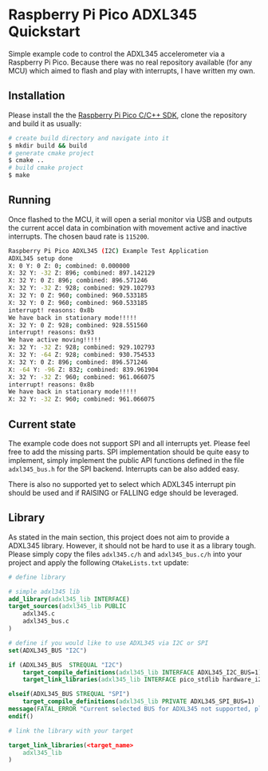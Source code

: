 # Raspberry Pi Pico ADXL345 Quickstart
Simple example code to control the ADXL345 accelerometer via a Raspberry Pi Pico. Because there was no real repository available (for any MCU) which aimed to flash and play with interrupts, I have written my own.

## Installation
Please install the the [Raspberry Pi Pico C/C++ SDK](https://www.raspberrypi.com/documentation/microcontrollers/c_sdk.html#sdk-setup), clone the repository and build it as usually:

```bash
# create build directory and navigate into it
$ mkdir build && build
# generate cmake project
$ cmake ..
# build cmake project
$ make
```

## Running
Once flashed to the MCU, it will open a serial monitor via USB and outputs the current accel data in combination with movement active and inactive interrupts. The chosen baud rate is `115200`. 

```bash
Raspberry Pi Pico ADXL345 (I2C) Example Test Application
ADXL345 setup done
X: 0 Y: 0 Z: 0; combined: 0.000000
X: 32 Y: -32 Z: 896; combined: 897.142129
X: 32 Y: 0 Z: 896; combined: 896.571246
X: 32 Y: -32 Z: 928; combined: 929.102793
X: 32 Y: 0 Z: 960; combined: 960.533185
X: 32 Y: 0 Z: 960; combined: 960.533185
interrupt! reasons: 0x8b
We have back in stationary mode!!!!!
X: 32 Y: 0 Z: 928; combined: 928.551560
interrupt! reasons: 0x93
We have active moving!!!!!
X: 32 Y: -32 Z: 928; combined: 929.102793
X: 32 Y: -64 Z: 928; combined: 930.754533
X: 32 Y: 0 Z: 896; combined: 896.571246
X: -64 Y: -96 Z: 832; combined: 839.961904
X: 32 Y: -32 Z: 960; combined: 961.066075
interrupt! reasons: 0x8b
We have back in stationary mode!!!!!
X: 32 Y: -32 Z: 960; combined: 961.066075
```

## Current state
The example code does not support SPI and all interrupts yet. Please feel free to add the missing parts.
SPI implementation should be quite easy to implement, simply implement the public API functions defined in the file `adxl345_bus.h` for the SPI backend.
Interrupts can be also added easy.

There is also no supported yet to select which ADXL345 interrupt pin should be used and if RAISING or FALLING edge should be leveraged.

## Library
As stated in the main section, this project does not aim to provide a ADXL345 library. However, it should not be hard to use it as a library tough.
Please simply copy the files `adxl345.c/h` and `adxl345_bus.c/h` into your project and apply the following `CMakeLists.txt` update:
```cmake
# define library

# simple adxl345 lib
add_library(adxl345_lib INTERFACE)
target_sources(adxl345_lib PUBLIC
    adxl345.c
    adxl345_bus.c
)

# define if you would like to use ADXL345 via I2C or SPI
set(ADXL345_BUS "I2C")

if (ADXL345_BUS  STREQUAL "I2C")
    target_compile_definitions(adxl345_lib INTERFACE ADXL345_I2C_BUS=1)
    target_link_libraries(adxl345_lib INTERFACE pico_stdlib hardware_i2c)

elseif(ADXL345_BUS STREQUAL "SPI")
    target_compile_definitions(adxl345_lib PRIVATE ADXL345_SPI_BUS=1)
message(FATAL_ERROR "Current selected BUS for ADXL345 not supported, please use I2C or SPI")
endif()

# link the library with your target

target_link_libraries(<target_name>
    adxl345_lib
)
```
